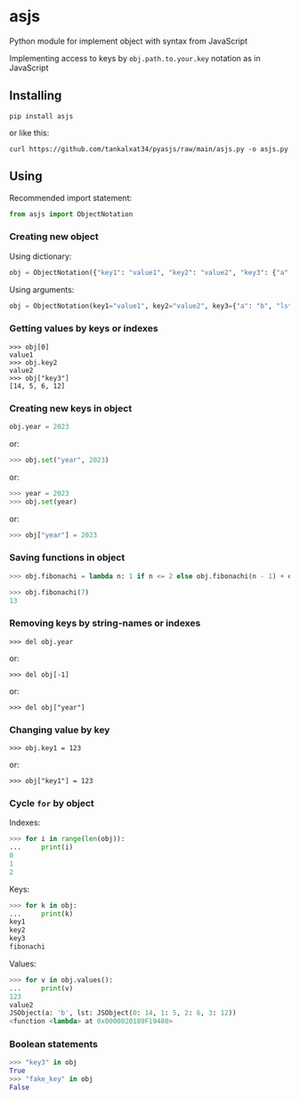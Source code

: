 # asjs
 Python module for implement object with syntax from JavaScript

Implementing access to keys by `obj.path.to.your.key` notation as in JavaScript

## Installing

```
pip install asjs
```

or like this:

```
curl https://github.com/tankalxat34/pyasjs/raw/main/asjs.py -o asjs.py
```

## Using

Recommended import statement:

```py
from asjs import ObjectNotation
```

### Creating new object

Using dictionary:

```py
obj = ObjectNotation({"key1": "value1", "key2": "value2", "key3": {"a": "b", "lst": [14, 5, 6, 12]}})
```

Using arguments:

```py
obj = ObjectNotation(key1="value1", key2="value2", key3={"a": "b", "lst": [14, 5, 6, 12]})
```
### Getting values by keys or indexes
    >>> obj[0]
    value1
    >>> obj.key2
    value2
    >>> obj["key3"]
    [14, 5, 6, 12]

### Creating new keys in object
```py
obj.year = 2023
```

or:

```py
>>> obj.set("year", 2023)
```

or:

```py
>>> year = 2023
>>> obj.set(year)
```

or:

```py
>>> obj["year"] = 2023
```
### Saving functions in object
```py
>>> obj.fibonachi = lambda n: 1 if n <= 2 else obj.fibonachi(n - 1) + obj.fibonachi(n - 2)

>>> obj.fibonachi(7)
13
```

### Removing keys by string-names or indexes
    >>> del obj.year

or:
    
    >>> del obj[-1]

or:

    >>> del obj["year"]

### Changing value by key
    >>> obj.key1 = 123

or:

    >>> obj["key1"] = 123

### Cycle `for` by object

Indexes:
```py
>>> for i in range(len(obj)):
...     print(i)
0
1
2
```

Keys:
```py
>>> for k in obj:
...     print(k)
key1
key2
key3
fibonachi
```

Values:
```py
>>> for v in obj.values():
...     print(v)
123
value2
JSObject(a: 'b', lst: JSObject(0: 14, 1: 5, 2: 6, 3: 12))
<function <lambda> at 0x0000020189F19480>
```

### Boolean statements
```py
>>> "key3" in obj
True
>>> "fake_key" in obj
False
```